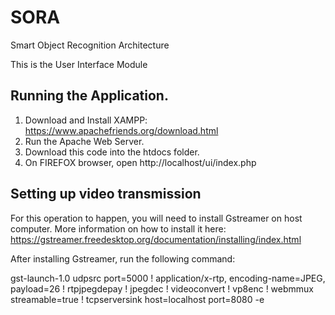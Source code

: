 # SORA
Smart Object Recognition Architecture

This is the User Interface Module

## Running the Application.

1) Download and Install XAMPP: https://www.apachefriends.org/download.html
2) Run the Apache Web Server.
3) Download this code into the htdocs folder.
4) On FIREFOX browser, open http://localhost/ui/index.php

## Setting up video transmission

For this operation to happen, you will need to install Gstreamer on host computer. More information on how to install it here: https://gstreamer.freedesktop.org/documentation/installing/index.html

After installing Gstreamer, run the following command:

gst-launch-1.0 udpsrc port=5000 ! application/x-rtp, encoding-name=JPEG, payload=26 ! rtpjpegdepay ! jpegdec ! videoconvert ! vp8enc ! webmmux streamable=true ! tcpserversink host=localhost port=8080 -e

